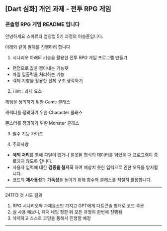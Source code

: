 ## [Dart 심화] 개인 과제 - 전투 RPG 게임 

### 콘솔형 RPG 게임 README 입니다

안녕하세요 스파르타 앱창업 5기 과정의 이승준입니다.

아래와 같이 발제를 진행하려 합니다

1. 시나리오
아래의 기능을 활용한 전투 RPG 게임 프로그램 만들기

- 랜덤으로 값을 뽑아내는 기능햣
- 파일 입출력을 처리하는 기능
- 객체 지향을 활용한 전체 구조 생각하기

2. Hint : 과제 요소

게임을 정의하기 위한 Game 클래스

캐릭터를 정의하기 위한 Character 클래스

몬스터를 정의하기 위한 Monster 클래스


3. 필수 기능 가이드

4. 주의사항
- **예외 처리**를 통해 파일이 없거나 잘못된 형식의 데이터를 읽었을 때 프로그램이 종료되지 않도록 합니다.
- 사용자 입력에 대한 **검증을 철저히** 하여 예상치 못한 입력으로 인한 오류를 방지합니다.
- 코드의 **재사용성**과 **가독성**을 높이기 위해 함수와 클래스를 적절히 활용합니다.

--------------------------------------------------------------------
241113 첫 시도 결과
1. RPG 시나리오와 과제요소만 가지고 GPT에게 다트콘솔 형태로 코드 주문
2. 실 사용 해보니, 유저 네임 정한 뒤 모든 과정이 한번에 진행됨
3. 삭제하고 스스로 코딩을 통해서 진행할 예정
--------------------------------------------------------------------

